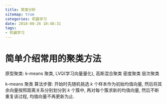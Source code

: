 ```yaml
---
title: 聚类分析
sitemap: true
categories: 机器学习
date: 2018-08-26 10:48:31
tags:
- 机器学习
---
```


# 简单介绍常用的聚类方法

原型聚类: k-means 聚类, LVQ(学习向量量化), 高斯混合聚类
密度聚类
层次聚类

k-means 聚类
算法步骤: 开始时先随机挑选 $k$ 个样本作为初始均值向量, 然后将其余向量按照距离关系分别划分到 $k$ 个簇中, 再对每个簇求新的均值向量, 然后不断重复该过程, 均值向量不再更新为止.

